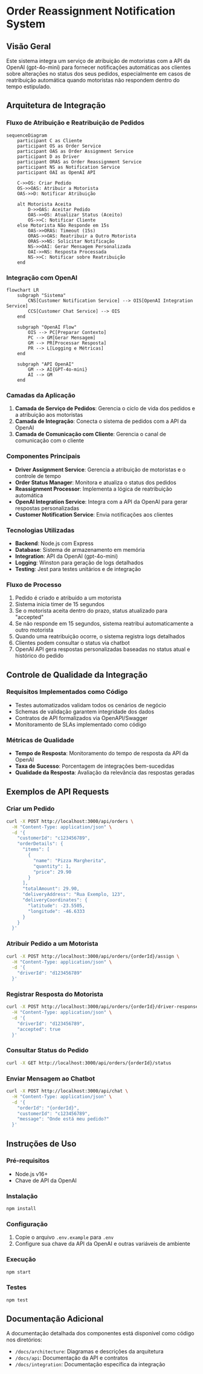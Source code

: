 # Order Reassignment Notification System

## Visão Geral
Este sistema integra um serviço de atribuição de motoristas com a API da OpenAI (gpt-4o-mini) para fornecer notificações automáticas aos clientes sobre alterações no status dos seus pedidos, especialmente em casos de reatribuição automática quando motoristas não respondem dentro do tempo estipulado.

## Arquitetura de Integração

### Fluxo de Atribuição e Reatribuição de Pedidos

```mermaid
sequenceDiagram
    participant C as Cliente
    participant OS as Order Service
    participant OAS as Order Assignment Service
    participant D as Driver
    participant ORAS as Order Reassignment Service
    participant NS as Notification Service
    participant OAI as OpenAI API
    
    C->>OS: Criar Pedido
    OS->>OAS: Atribuir a Motorista
    OAS->>D: Notificar Atribuição
    
    alt Motorista Aceita
        D->>OAS: Aceitar Pedido
        OAS->>OS: Atualizar Status (Aceito)
        OS->>C: Notificar Cliente
    else Motorista Não Responde em 15s
        OAS->>ORAS: Timeout (15s)
        ORAS->>OAS: Reatribuir a Outro Motorista
        ORAS->>NS: Solicitar Notificação
        NS->>OAI: Gerar Mensagem Personalizada
        OAI->>NS: Resposta Processada
        NS->>C: Notificar sobre Reatribuição
    end
```

### Integração com OpenAI

```mermaid
flowchart LR
    subgraph "Sistema"
        CNS[Customer Notification Service] --> OIS[OpenAI Integration Service]
        CCS[Customer Chat Service] --> OIS
    end
    
    subgraph "OpenAI Flow"
        OIS --> PC[Preparar Contexto]
        PC --> GM[Gerar Mensagem]
        GM --> PR[Processar Resposta]
        PR --> L[Logging e Métricas]
    end
    
    subgraph "API OpenAI"
        GM --> AI{GPT-4o-mini}
        AI --> GM
    end
```

### Camadas da Aplicação
1. **Camada de Serviço de Pedidos**: Gerencia o ciclo de vida dos pedidos e a atribuição aos motoristas
2. **Camada de Integração**: Conecta o sistema de pedidos com a API da OpenAI
3. **Camada de Comunicação com Cliente**: Gerencia o canal de comunicação com o cliente

### Componentes Principais
- **Driver Assignment Service**: Gerencia a atribuição de motoristas e o controle de tempo
- **Order Status Manager**: Monitora e atualiza o status dos pedidos
- **Reassignment Processor**: Implementa a lógica de reatribuição automática
- **OpenAI Integration Service**: Integra com a API da OpenAI para gerar respostas personalizadas
- **Customer Notification Service**: Envia notificações aos clientes

### Tecnologias Utilizadas
- **Backend**: Node.js com Express
- **Database**: Sistema de armazenamento em memória
- **Integration**: API da OpenAI (gpt-4o-mini)
- **Logging**: Winston para geração de logs detalhados
- **Testing**: Jest para testes unitários e de integração

### Fluxo de Processo
1. Pedido é criado e atribuído a um motorista
2. Sistema inicia timer de 15 segundos
3. Se o motorista aceita dentro do prazo, status atualizado para "accepted"
4. Se não responde em 15 segundos, sistema reatribui automaticamente a outro motorista
5. Quando uma reatribuição ocorre, o sistema registra logs detalhados
6. Clientes podem consultar o status via chatbot
7. OpenAI API gera respostas personalizadas baseadas no status atual e histórico do pedido

## Controle de Qualidade da Integração

### Requisitos Implementados como Código
- Testes automatizados validam todos os cenários de negócio
- Schemas de validação garantem integridade dos dados
- Contratos de API formalizados via OpenAPI/Swagger
- Monitoramento de SLAs implementado como código

### Métricas de Qualidade
- **Tempo de Resposta**: Monitoramento do tempo de resposta da API da OpenAI
- **Taxa de Sucesso**: Porcentagem de integrações bem-sucedidas
- **Qualidade da Resposta**: Avaliação da relevância das respostas geradas

## Exemplos de API Requests

### Criar um Pedido
```bash
curl -X POST http://localhost:3000/api/orders \
  -H "Content-Type: application/json" \
  -d '{
    "customerId": "c123456789",
    "orderDetails": {
      "items": [
        {
          "name": "Pizza Margherita",
          "quantity": 1,
          "price": 29.90
        }
      ],
      "totalAmount": 29.90,
      "deliveryAddress": "Rua Exemplo, 123",
      "deliveryCoordinates": {
        "latitude": -23.5505,
        "longitude": -46.6333
      }
    }
  }'
```

### Atribuir Pedido a um Motorista
```bash
curl -X POST http://localhost:3000/api/orders/{orderId}/assign \
  -H "Content-Type: application/json" \
  -d '{
    "driverId": "d123456789"
  }'
```

### Registrar Resposta do Motorista
```bash
curl -X POST http://localhost:3000/api/orders/{orderId}/driver-response \
  -H "Content-Type: application/json" \
  -d '{
    "driverId": "d123456789",
    "accepted": true
  }'
```

### Consultar Status do Pedido
```bash
curl -X GET http://localhost:3000/api/orders/{orderId}/status
```

### Enviar Mensagem ao Chatbot
```bash
curl -X POST http://localhost:3000/api/chat \
  -H "Content-Type: application/json" \
  -d '{
    "orderId": "{orderId}",
    "customerId": "c123456789",
    "message": "Onde está meu pedido?"
  }'
```

## Instruções de Uso

### Pré-requisitos
- Node.js v16+
- Chave de API da OpenAI

### Instalação
```bash
npm install
```

### Configuração
1. Copie o arquivo `.env.example` para `.env`
2. Configure sua chave da API da OpenAI e outras variáveis de ambiente

### Execução
```bash
npm start
```

### Testes
```bash
npm test
```

## Documentação Adicional
A documentação detalhada dos componentes está disponível como código nos diretórios:
- `/docs/architecture`: Diagramas e descrições da arquitetura
- `/docs/api`: Documentação da API e contratos
- `/docs/integration`: Documentação específica da integração 